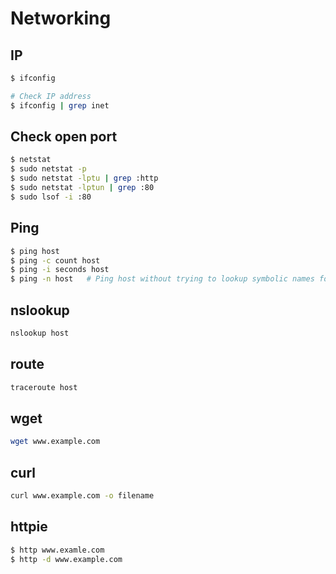 # Networking

## IP
```sh
$ ifconfig

# Check IP address
$ ifconfig | grep inet
```
## Check open port

```sh
$ netstat
$ sudo netstat -p
$ sudo netstat -lptu | grep :http
$ sudo netstat -lptun | grep :80
$ sudo lsof -i :80
```

## Ping
```sh
$ ping host
$ ping -c count host
$ ping -i seconds host
$ ping -n host   # Ping host without trying to lookup symbolic names for addresses.
```

## nslookup
```sh
nslookup host
```

## route
```sh
traceroute host
```

## wget
```sh
wget www.example.com
```

## curl
```sh
curl www.example.com -o filename
```

## httpie
```sh
$ http www.examle.com
$ http -d www.example.com
```
